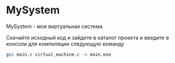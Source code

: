 # MySystem
MySystem - моя виртуальная система

Скачайте исходный код и зайдите в каталог проекта и введите в консоли для компиляции следующую команду

```sh
gcc main.c virtual_machine.c -o main.exe
```
